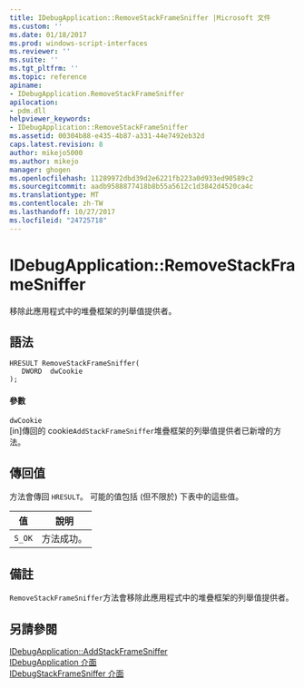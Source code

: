 ```yaml
---
title: IDebugApplication::RemoveStackFrameSniffer |Microsoft 文件
ms.custom: ''
ms.date: 01/18/2017
ms.prod: windows-script-interfaces
ms.reviewer: ''
ms.suite: ''
ms.tgt_pltfrm: ''
ms.topic: reference
apiname:
- IDebugApplication.RemoveStackFrameSniffer
apilocation:
- pdm.dll
helpviewer_keywords:
- IDebugApplication::RemoveStackFrameSniffer
ms.assetid: 00304b88-e435-4b87-a331-44e7492eb32d
caps.latest.revision: 8
author: mikejo5000
ms.author: mikejo
manager: ghogen
ms.openlocfilehash: 11289972dbd39d2e6221fb223a0d933ed90589c2
ms.sourcegitcommit: aadb9588877418b8b55a5612c1d3842d4520ca4c
ms.translationtype: MT
ms.contentlocale: zh-TW
ms.lasthandoff: 10/27/2017
ms.locfileid: "24725718"
---
```

# <a name="idebugapplicationremovestackframesniffer"></a>IDebugApplication::RemoveStackFrameSniffer
移除此應用程式中的堆疊框架的列舉值提供者。  
  
## <a name="syntax"></a>語法  
  
```  
HRESULT RemoveStackFrameSniffer(  
   DWORD  dwCookie  
);  
```  
  
#### <a name="parameters"></a>參數  
 `dwCookie`  
 [in]傳回的 cookie`AddStackFrameSniffer`堆疊框架的列舉值提供者已新增的方法。  
  
## <a name="return-value"></a>傳回值  
 方法會傳回 `HRESULT`。 可能的值包括 (但不限於) 下表中的這些值。  
  
|值|說明|  
|-----------|-----------------|  
|`S_OK`|方法成功。|  
  
## <a name="remarks"></a>備註  
 `RemoveStackFrameSniffer`方法會移除此應用程式中的堆疊框架的列舉值提供者。  
  
## <a name="see-also"></a>另請參閱  
 [IDebugApplication::AddStackFrameSniffer](../../winscript/reference/idebugapplication-addstackframesniffer.md)   
 [IDebugApplication 介面](../../winscript/reference/idebugapplication-interface.md)   
 [IDebugStackFrameSniffer 介面](../../winscript/reference/idebugstackframesniffer-interface.md)